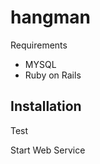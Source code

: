 hangman
=======

Requirements
 - MYSQL
 - Ruby on Rails

Installation
 - 


Test

Start Web Service

